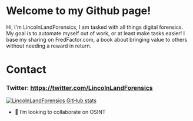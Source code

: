 # Welcome to my Github page!
Hi, I'm LincolnLandForensics, I am tasked with all things digital forensics. My goal is to automate myself out of work, or at least make tasks easier! I base my sharing on FredFactor.com, a book about bringing value to others without needing a reward in return.

# Contact
### Twitter: https://twitter.com/LincolnLandForensics

[![LincolnLandForensics GitHub stats](https://github-readme-stats.vercel.app/api?username=LincolnLandForensics)](https://github.com/anuraghazra/github-readme-stats)

- 👯 I’m looking to collaborate on OSINT
